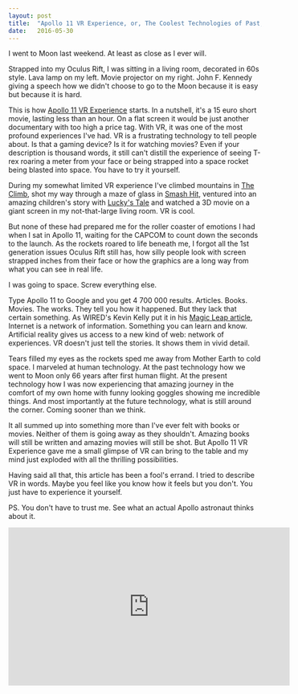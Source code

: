 ```yaml
---
layout: post
title:  "Apollo 11 VR Experience, or, The Coolest Technologies of Past, Present and Futuret"
date:   2016-05-30
---
```


I went to Moon last weekend. At least as close as I ever will.

Strapped into my Oculus Rift, I was sitting in a living room, decorated in 60s style. Lava lamp on my left. Movie projector on my right. John F. Kennedy giving a speech how we didn't choose to go to the Moon because it is easy but because it is hard.

This is how [Apollo 11 VR Experience](http://immersivevreducation.com/the-apollo-11-experience/) starts. In a nutshell, it's a 15 euro short movie, lasting less than an hour. On a flat screen it would be just another documentary with too high a price tag. With VR, it was one of the most profound experiences I've had. VR is a frustrating technology to tell people about. Is that a gaming device? Is it for watching movies? Even if your description is thousand words, it still can't distill the experience of seeing T-rex roaring a meter from your face or being strapped into a space rocket being blasted into space. You have to try it yourself.

During my somewhat limited VR experience I've climbed mountains in [The Climb](http://www.theclimbgame.com/), shot my way through a maze of glass in [Smash Hit](http://www.smashhitgame.com/), ventured into an amazing children's story with [Lucky's Tale](http://www.playfulcorp.com/) and watched a 3D movie on a giant screen in my not-that-large living room. VR is cool.

But none of these had prepared me for the roller coaster of emotions I had when I sat in Apollo 11, waiting for the CAPCOM to count down the seconds to the launch. As the rockets roared to life beneath me, I forgot all the 1st generation issues Oculus Rift still has, how silly people look with screen strapped inches from their face or how the graphics are a long way from what you can see in real life.

I was going to space. Screw everything else.

Type Apollo 11 to Google and you get 4 700 000 results. Articles. Books. Movies. The works. They tell you how it happened. But they lack that certain something. As WIRED's Kevin Kelly put it in his [Magic Leap article](http://www.wired.com/2016/04/magic-leap-vr/), Internet is a network of information. Something you can learn and know. Artificial reality gives us access to a new kind of web: network of experiences. VR doesn't just tell the stories. It shows them in vivid detail.

Tears filled my eyes as the rockets sped me away from Mother Earth to cold space. I marveled at human technology. At the past technology how we went to Moon only 66 years after first human flight. At the present technology how I was now experiencing that amazing journey in the comfort of my own home with funny looking goggles showing me incredible things. And most importantly at the future technology, what is still around the corner. Coming sooner than we think.

It all summed up into something more than I've ever felt with books or movies. Neither of them is going away as they shouldn't. Amazing books will still be written and amazing movies will still be shot. But Apollo 11 VR Experience gave me a small glimpse of VR can bring to the table and my mind just exploded with all the thrilling possibilities.

Having said all that, this article has been a fool's errand. I tried to describe VR in words. Maybe you feel like you know how it feels but you don't. You just have to experience it yourself.

PS. You don't have to trust me. See what an actual Apollo astronaut thinks about it.

<iframe width="560" height="315" src="https://www.youtube.com/embed/bLYjn8HiP1U" frameborder="0" allowfullscreen></iframe>
